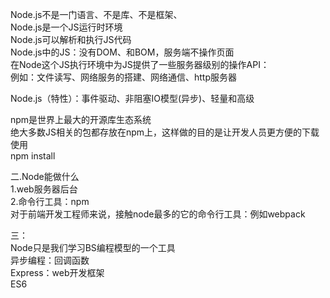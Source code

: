Node.js不是一门语言、不是库、不是框架、  
Node.js是一个JS运行时环境  
Node.js可以解析和执行JS代码  
Node.js中的JS：没有DOM、和BOM，服务端不操作页面  
    在Node这个JS执行环境中为JS提供了一些服务器级别的操作API：  
    例如：文件读写、网络服务的搭建、网络通信、http服务器  
      
  
Node.js（特性）：事件驱动、非阻塞IO模型(异步)、轻量和高级  
  
npm是世界上最大的开源库生态系统  
绝大多数JS相关的包都存放在npm上，这样做的目的是让开发人员更方便的下载使用  
npm install   
  
二.Node能做什么  
1.web服务器后台  
2.命令行工具：npm  
对于前端开发工程师来说，接触node最多的它的命令行工具：例如webpack  
  
三：  
Node只是我们学习BS编程模型的一个工具  
异步编程：回调函数  
Express：web开发框架  
ES6  
